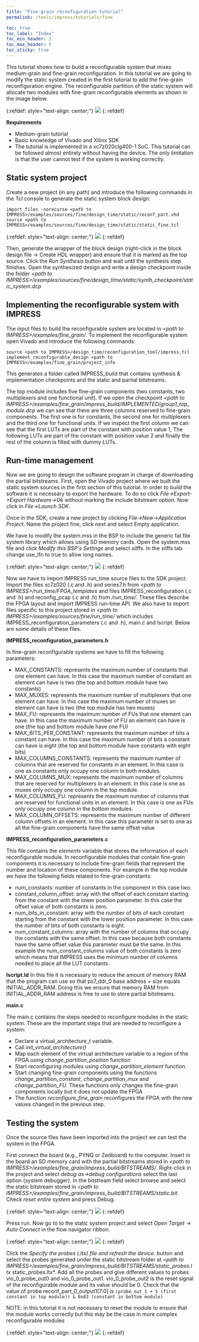```yaml
---
title: "Fine-grain reconfiguration tutorial"
permalink: /tools/impress/tutorials/fine

toc: true
toc_label: "Index"
toc_min_header: 2
toc_max_header: 5
toc_sticky: true
---
```


This tutorial shows how to build a reconfigurable system that mixes medium-grain and fine-grain reconfiguration. In this tutorial we are going to modify the static system created in the first tutorial to add the fine-grain reconfiguration engine. The reconfigurable partition of the static system will allocate two modules with fine-grain reconfigurable elements as shown in the image below.

{:refdef: style="text-align: center;"}
![](/assets/images/impress/Tutorials/03-Fine/reconfigurable_system.svg)
{: refdef}

**Requirements**

* Medium-grain tutorial
* Basic knowledge of Vivado and Xilinx SDK
* The tutorial is implemented in a xc7z020clg400-1 SoC. This tutorial can be followed almost entirely without having the device. The only limitation is that the user cannot test if the system is working correctly.

##  Static system project

Create a new project (in any path) and introduce the following commands in the Tcl console to generate the static system block design:

```
import_files -norecurse <path to IMPRESS>/examples/sources/fine/design_time/static/reconf_part.vhd
source <path to IMPRESS>/examples/sources/fine/design_time/static/static_fine.tcl
```

{:refdef: style="text-align: center;"}
![](/assets/images/impress/Tutorials/03-Fine/static_bd.png)
{: refdef}

Then, generate the wrapper of the block design (right-click in the block design file -> Create HDL wrapper) and ensure that it is marked as the top source. Click the *Run Synthesis* button and wait until the synthesis step finishes. Open the synthesized design and write a design checkpoint inside the folder *\<path to IMPRESS\>/examples/sources/fine/design_time/static/synth_checkpoint/static_system.dcp*

## Implementing the reconfigurable system with IMPRESS

The input files to build the reconfigurable system are located in *\<path to IMPRESS\>/examples/fine_grain/*. To implement the reconfigurable system open Vivado and introduce the following commands:

```
source <path to IMPRESS>/design_time/reconfiguration_tool/impress.tcl
implement_reconfigurable_design <path to IMPRESS>/examples/fine_grain/project_info
```

This generates a folder called IMPRESS_build that contains synthesis & implementation checkpoints and the static and partial bitstreams.

The top module includes five fine-grain components (two constants, two multiplexers and one functional unit). If we open the checkpoint *\<path to IMPRESS\>/examples/fine_grain/impress_build/IMPLEMENTED/group1_top_module.dcp* we can see that there are three columns reserved to fine-grain components. The first one is for constants, the second one for multiplexers and the third one for functional units. If we inspect the first column we can see that the first LUTs are part of the constant with position value 1, The following LUTs are part of the constant with position value 2 and finally the rest of the column is filled with dummy LUTs.

## Run-time management

Now we are going to design the software program in charge of downloading the partial bitstreams. First, open the Vivado project where we built the static system sources in the first section of this tutorial. In order to build the software it is necessary to export the hardware. To do so click *File->Export->Export Hardware->Ok* without marking the include bitstream option. Now click in *File->Launch SDK*.

Once in the SDK, create a new project by clicking *File->New->Application Project*. Name the project fine, click next and select Empty application.

We have to modify the system.mss in the BSP to include the generic fat file system library which allows using SD memory cards. Open the system.mss file and click *Modify this BSP's Settings* and select xilffs. In the xilffs tab change use_lfn to true to allow long names.

{:refdef: style="text-align: center;"}
![](/assets/images/impress/Tutorials/03-Fine/xilffs.png)
{: refdef}

Now we have to import IMPRESS run_time source files to the SDK project. Import the files xc7z020 (.c and .h) and series7.h from *\<path to IMPRESS\>/run_time/FPGA_templates* and files IMPRESS_reconfiguration (.c and .h) and reconfig_pcap (.c and .h) from *<path to IMPRESS>/run_time/*. These files describe the FPGA layout and import IMPRESS run-time API. We also have to import files specific to this project stored in *\<path to IMPRESS\>/examples/sources/fine/run_time/* which includes IMPRESS_reconfiguration_parameters (.c and .h), main.c and lscript. Below are some details of these files.

**IMPRESS_reconfiguration_parameters.h**

In fine-grain reconfigurable systems we have to fill the following parameters:

* MAX_CONSTANTS: represents the maximum number of constants that one element can have. In this case the maximum number of constant an element can have is two (the top and bottom module have two constants)
* MAX_MUXES: represents the maximum number of multiplexers that one element can have. In this case the maximum number of muxes an element can have is two (the top module has two muxes)
* MAX_FU: represents the maximum number of FUs that one element can have. In this case the maximum number of FU an element can have is one (the top and bottom module have one FU)
* MAX_BITS_PER_CONSTANT: represents the maximum number of bits a constant can have. In this case the maximum number of bits a constant can have is eight (the top and bottom module have constants with eight bits)
* MAX_COLUMNS_CONSTANTS: represents the maximum number of columns that are reserved for constants in an element. In this case is one as constants only occupy one column in both modules.
* MAX_COLUMNS_MUX: represents the maximum number of columns that are reserved for multiplexers in an element. In this case is one as muxes only occupy one column in the top module.
* MAX_COLUMNS_FU: represents the maximum number of columns that are reserved for functional units in an element. In this case is one as FUs only occupy one column in the bottom modules.
* MAX_COLUMN_OFFSETS: represents the maximum number of different column offsets in an element. In this case this parameter is set to one as all the fine-grain components have the same offset value

**IMPRESS_reconfiguration_parameters.c**

This file contains the *elements* variable that stores the information of each reconfigurable module. In reconfigurable modules that contain fine-grain components it is necessary to include fine-grain fields that represent the number and location of these components. For example in the top module we have the following fields related to fine-grain constants:

* num_constants: number of constants in the component in this case two.
* constant_column_offset: array with the offset of each constant starting from the constant with the lower position parameter. In this case the offset value of both constants is zero.
* num_bits_in_constant: array with the number of bits of each constant starting from the constant with the lower position parameter. In this case the number of bits of both constants is eight.
* num_constant_columns: array with the number of columns that occupy the constants with the same offset. In this case because both constants have the same offset value this parameter must be the same. In this example the num_constant_columns value of both constants is zero which means that IMPRESS uses the minimum number of columns needed to place all the LUT constants.

**lscript.ld**
 In this file it is necessary to reduce the amount of memory RAM that the program can use so that ps7_ddr_0 base address + size equals INITIAL_ADDR_RAM. Doing this we ensure that memory RAM from INITIAL_ADDR_RAM address is free to use to store partial bitstreams.

 **main.c**

 The main.c contains the steps needed to reconfigure modules in the static system. These are the important steps that are needed to reconfigure a system:
 * Declare a virtual_architecture_t variable.
 * Call *init_virtual_architecture()*
 * Map each element of the virtual architecture variable to a region of the FPGA using *change_partition_position* function
 * Start reconfiguring modules using *change_partition_element* function.
 * Start changing fine-grain components using the functions *change_partition_constant*, *change_partition_mux* and *change_partition_FU*. These functions only changes the fine-grain components locally but it does not update the FPGA
 * The function *reconfigure_fine_grain* reconfigures the FPGA with the new values changed in the previous step.

## Testing the system

Once the source files have been imported into the project we can test the system in the FPGA.

First connect the board (e.g., PYNQ or Zedboard) to the computer. Insert in the board an SD memory card with the partial bitstreams stored in *\<path to IMPRESS\>/examples/fine_grain/impress_build/BITSTREAMS/*. Right-click in the project and select *debug as->debug configurations* select the last option (system debugger). In the bitstream field select browse and select the static bitstream stored in *\<path to IMPRESS\>/examples/fine_grain/impress_build/BITSTREAMS/static.bit*. Check *reset entire system* and press Debug.

{:refdef: style="text-align: center;"}
![](/assets/images/impress/Tutorials/03-Fine/debug_configuration.png)
{: refdef}

Press run. Now go to to the static system project and select *Open Target -> Auto Connect* in the flow navigator ribbon.

{:refdef: style="text-align: center;"}
![](/assets/images/impress/Tutorials/03-Fine/open_target.png)
{: refdef}

Click the *Specify the probes (.ltx) file and refresh the device.* button and select the probes generated under the static bitstream folder at *\<path to IMPRESS\>/examples/fine_grain/impress_build/BITSTREAMS/static_probes.ltx*
static_probes.ltx*. Add all the probes and give different values to probes vio_0_probe_out0 and vio_0_probe_out1. vio_0_probe_out2 is the reset signal of the reconfigurable module and its value should be 0. Check that the value of probe reconf_part_0_output1[7:0] is `(probe_out_1 + 5 (first constant in top module)) & 0x83 (constant in bottom module)`

NOTE: in this tutorial it is not necessary to reset the module to ensure that the module works correctly but this may be the case in more complex reconfigurable modules

{:refdef: style="text-align: center;"}
![](/assets/images/impress/Tutorials/03-Fine/VIO1.png)
{: refdef}

